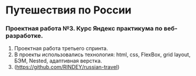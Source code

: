 # Путешествия по России
### Проектная работа №3. Курс Яндекс практикума по веб-разработке.

1. Проектная работа третьего спринта.
2. В проекты использовались технология: html, css, FlexBox, grid layout, БЭМ, Nested, адаптивная верстка.
3. (https://github.com/RINDEY/russian-travel)